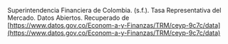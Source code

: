 Superintendencia Financiera de Colombia. (s.f.). Tasa Representativa del Mercado. Datos Abiertos. Recuperado de [https://www.datos.gov.co/Econom-a-y-Finanzas/TRM/ceyp-9c7c/data](https://www.datos.gov.co/Econom-a-y-Finanzas/TRM/ceyp-9c7c/data)
